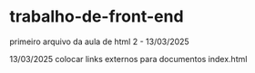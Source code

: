# trabalho-de-front-end
primeiro arquivo da aula de html 2 - 13/03/2025

13/03/2025 colocar links externos para documentos index.html